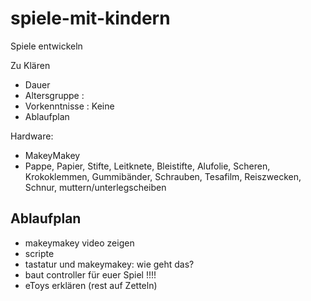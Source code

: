 spiele-mit-kindern
==================

Spiele entwickeln


Zu Klären

- Dauer
- Altersgruppe : 
- Vorkenntnisse : Keine
- Ablaufplan

Hardware:

- MakeyMakey
- Pappe, Papier, Stifte, Leitknete, Bleistifte, Alufolie, Scheren, 
  Krokoklemmen, Gummibänder, Schrauben, Tesafilm, Reiszwecken, Schnur, muttern/unterlegscheiben


  
Ablaufplan
----------

- makeymakey video zeigen
- scripte
- tastatur und makeymakey: wie geht das?
- baut controller für euer Spiel !!!!
- eToys erklären (rest auf Zetteln)
